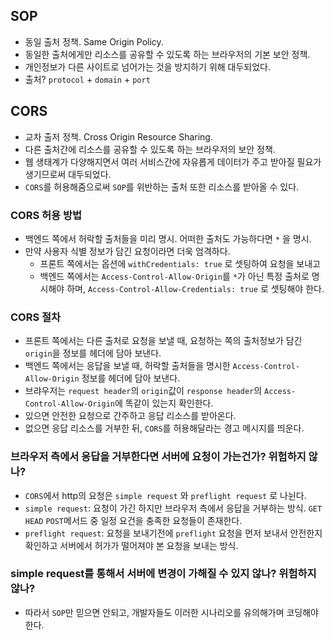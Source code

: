 ## SOP

- 동일 출처 정책. Same Origin Policy.
- 동일한 출처에게만 리소스를 공유할 수 있도록 하는 브라우저의 기본 보안 정책.
- 개인정보가 다른 사이트로 넘어가는 것을 방지하기 위해 대두되었다.
- 출처? `protocol` + `domain` + `port`

## CORS

- 교차 출저 정책. Cross Origin Resource Sharing.
- 다른 출처간에 리소스를 공유할 수 있도록 하는 브라우저의 보안 정책.
- 웹 생태계가 다양해지면서 여러 서비스간에 자유롭게 데이터가 주고 받아질 필요가 생기므로써 대두되었다.
- `CORS`를 허용해줌으로써 `SOP`를 위반하는 출처 또한 리소스를 받아올 수 있다.

### CORS 허용 방법

- 백엔드 쪽에서 허락할 출처들을 미리 명시. 어떠한 출처도 가능하다면 `*` 을 명시.
- 만약 사용자 식별 정보가 담긴 요청이라면 더욱 엄격하다.
  - 프론트 쪽에서는 옵션에 `withCredentials: true` 로 셋팅하여 요청을 보내고
  - 백엔드 쪽에서는 `Access-Control-Allow-Origin`를 `*`가 아닌 특정 출처로 명시해야 하며, `Access-Control-Allow-Credentials: true` 로 셋팅해야 한다.

### CORS 절차

- 프론트 쪽에서는 다른 출처로 요청을 보낼 때, 요청하는 쪽의 출처정보가 담긴 `origin`을 정보를 헤더에 담아 보낸다.
- 백엔드 쪽에서는 응답을 보낼 때, 허락할 출처들을 명시한 `Access-Control-Allow-Origin` 정보를 헤더에 담아 보낸다.
- 브랴우저는 `request header`의 `origin`값이 `response header`의 `Access-Control-Allow-Origin`에 똑같이 있는지 확인한다.
- 있으면 안전한 요청으로 간주하고 응답 리소스를 받아온다.
- 없으면 응답 리소스를 거부한 뒤, `CORS`를 허용해달라는 경고 메시지를 띄운다.

### 브라우저 측에서 응답을 거부한다면 서버에 요청이 가는건가? 위험하지 않나?

- `CORS`에서 http의 요청은 `simple request` 와 `preflight request` 로 나뉜다.
- `simple request`: 요청이 가긴 하지만 브라우저 측에서 응답을 거부하는 방식. `GET` `HEAD` `POST`메서드 중 일정 요건을 충족한 요청들이 존재한다.
- `preflight request`: 요청을 보내기전에 `preflight` 요청을 먼저 보내서 안전한지 확인하고 서버에서 허가가 떨어져야 본 요청을 보내는 방식.

### simple request를 통해서 서버에 변경이 가해질 수 있지 않나? 위험하지 않나?

- 따라서 `SOP`만 믿으면 안되고, 개발자들도 이러한 시나리오를 유의해가며 코딩해야 한다.

